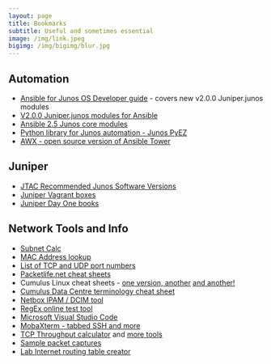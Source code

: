 ```yaml
---
layout: page
title: Bookmarks
subtitle: Useful and sometimes essential
image: /img/link.jpeg
bigimg: /img/bigimg/blur.jpg
---
```


## Automation

* [Ansible for Junos OS Developer guide](https://www.juniper.net/documentation/en_US/junos-ansible/information-products/pathway-pages/junos-ansible.html) - covers new v2.0.0 Juniper.junos modules
* [V2.0.0 Juniper.junos modules for Ansible](https://github.com/Juniper/ansible-junos-stdlib)
* [Ansible 2.5 Junos core modules](http://docs.ansible.com/ansible/latest/modules/list_of_network_modules.html#junos)
* [Python library for Junos automation - Junos PyEZ](https://github.com/Juniper/py-junos-eznc)
* [AWX - open source version of Ansible Tower](https://github.com/ansible/awx)

## Juniper

* [JTAC Recommended Junos Software Versions](https://kb.juniper.net/InfoCenter/index?page=content&id=KB21476&actp=METADATA)
* [Juniper Vagrant boxes](https://app.vagrantup.com/juniper)
* [Juniper Day One books](https://www.juniper.net/us/en/training/jnbooks/)

## Network Tools and Info

* [Subnet Calc](http://www.subnet-calculator.com/)
* [MAC Address lookup](https://macvendors.com/)
* [List of TCP and UDP port numbers](https://en.wikipedia.org/wiki/List_of_TCP_and_UDP_port_numbers)
* [Packetlife.net cheat sheets](http://packetlife.net/library/cheat-sheets/)
* Cumulus Linux cheat sheets - [one version,](https://cumulusnetworks.app.box.com/v/linux-cheatsheet)[ another](https://drive.google.com/file/d/0B7iknf22mGuyY1lyX2FoVkxIMTQ/view) [and another!](https://cumulusnetworks.com/learn/web-scale-networking-resources/product-collateral/linux-networking-cheat-sheet/)
* [Cumulus Data Centre terminology cheat sheet](https://cumulusnetworks.com/learn/web-scale-networking-resources/guides/networking-terminology-cheat-sheet/)
* [Netbox IPAM / DCIM tool](https://github.com/digitalocean/netbox)
* [RegEx online test tool](https://regex101.com/)
* [Microsoft Visual Studio Code](https://code.visualstudio.com/)
* [MobaXterm - tabbed SSH and more](https://mobaxterm.mobatek.net/)
* [TCP Throughput calculator](https://www.switch.ch/network/tools/tcp_throughput/) and [more tools](https://www.switch.ch/network/tools/)
* [Sample packet captures](https://enterprise.cloudshark.org/blog/how-to-get-sample-captures/)
* [Lab Internet routing table creator](http://www.stubarea51.net/2016/01/21/put-500000-bgp-routes-in-your-lab-network-download-this-vm-and-become-your-own-upstream-bgp-isp-for-testing/)
